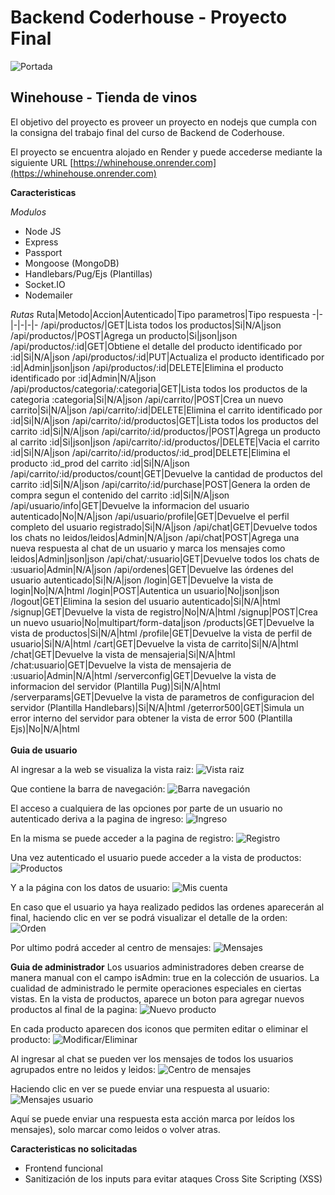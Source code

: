 # **Backend Coderhouse - Proyecto Final**

![Portada](portadaWinehouse.png)

## Winehouse - Tienda de vinos

El objetivo del proyecto es proveer un proyecto en nodejs que cumpla con la consigna del trabajo final del curso de Backend de Coderhouse.

El proyecto se encuentra alojado en Render y puede accederse mediante la siguiente URL [https://whinehouse.onrender.com](https://whinehouse.onrender.com)

**Caracteristicas**

*Modulos*
 - Node JS
 - Express
 - Passport
 - Mongoose (MongoDB)
 - Handlebars/Pug/Ejs (Plantillas)
 - Socket.IO
 - Nodemailer

*Rutas*
Ruta|Metodo|Accion|Autenticado|Tipo parametros|Tipo respuesta
-|-|-|-|-|-
/api/productos/|GET|Lista todos los productos|Si|N/A|json
/api/productos/|POST|Agrega un producto|Si|json|json
/api/productos/:id|GET|Obtiene el detalle del producto identificado por :id|Si|N/A|json
/api/productos/:id|PUT|Actualiza el producto identificado por :id|Admin|json|json
/api/productos/:id|DELETE|Elimina el producto identificado por :id|Admin|N/A|json
/api/productos/categoria/:categoria|GET|Lista todos los productos de la categoria :categoria|Si|N/A|json
/api/carrito/|POST|Crea un nuevo carrito|Si|N/A|json
/api/carrito/:id|DELETE|Elimina el carrito identificado por :id|Si|N/A|json
/api/carrito/:id/productos|GET|Lista todos los productos del carrito :id|Si|N/A|json
/api/carrito/:id/productos/|POST|Agrega un producto al carrito :id|Si|json|json
/api/carrito/:id/productos/|DELETE|Vacia el carrito :id|Si|N/A|json
/api/carrito/:id/productos/:id_prod|DELETE|Elimina el producto :id_prod del carrito :id|Si|N/A|json
/api/carrito/:id/productos/count|GET|Devuelve la cantidad de productos del carrito :id|Si|N/A|json
/api/carrito/:id/purchase|POST|Genera la orden de compra segun el contenido del carrito :id|Si|N/A|json
/api/usuario/info|GET|Devuelve la informacion del usuario autenticado|No|N/A|json
/api/usuario/profile|GET|Devuelve el perfil completo del usuario registrado|Si|N/A|json
/api/chat|GET|Devuelve todos los chats no leidos/leidos|Admin|N/A|json
/api/chat|POST|Agrega una nueva respuesta al chat de un usuario y marca los mensajes como leidos|Admin|json|json
/api/chat/:usuario|GET|Devuelve todos los chats de :usuario|Admin|N/A|json
/api/ordenes|GET|Devuelve las órdenes del usuario autenticado|Si|N/A|json
/login|GET|Devuelve la vista de login|No|N/A|html
/login|POST|Autentica un usuario|No|json|json
/logout|GET|Elimina la sesion del usuario autenticado|Si|N/A|html
/signup|GET|Devuelve la vista de registro|No|N/A|html
/signup|POST|Crea un nuevo usuario|No|multipart/form-data|json
/products|GET|Devuelve la vista de productos|Si|N/A|html
/profile|GET|Devuelve la vista de perfil de usuario|Si|N/A|html
/cart|GET|Devuelve la vista de carrito|Si|N/A|html
/chat|GET|Devuelve la vista de mensajeria|Si|N/A|html
/chat:usuario|GET|Devuelve la vista de mensajeria de :usuario|Admin|N/A|html
/serverconfig|GET|Devuelve la vista de informacion del servidor (Plantilla Pug)|Si|N/A|html
/serverparams|GET|Devuelve la vista de parametros de configuracion del servidor (Plantilla Handlebars)|Si|N/A|html
/geterror500|GET|Simula un error interno del servidor para obtener la vista de error 500 (Plantilla Ejs)|No|N/A|html
<br/>
<br/>
**Guia de usuario**

Al ingresar a la web se visualiza la vista raiz:
![Vista raiz](./img/usuarioRoot.png)

Que contiene la barra de navegación:
![Barra navegación](./img/usuarioBarraNavegacion.png)

El acceso a cualquiera de las opciones por parte de un usuario no autenticado deriva a la pagina de ingreso:
![Ingreso](./img/usuarioLogin.png)

En la misma se puede acceder a la pagina de registro:
![Registro](./img/usuarioRegistro.png)

Una vez autenticado el usuario puede acceder a la vista de productos:
![Productos](./img/usuarioProductos.png)

Y a la página con los datos de usuario:
![Mis cuenta](./img/usuarioProfile.png)

En caso que el usuario ya haya realizado pedidos las ordenes aparecerán al final, haciendo clic en ver se podrá visualizar el detalle de la orden:
![Orden](./img/usuarioProfileOrder.png)

Por ultimo podrá acceder al centro de mensajes:
![Mensajes](./img/usuarioChat.png)

**Guia de administrador**
Los usuarios administradores deben crearse de manera manual con el campo isAdmin: true en la colección de usuarios.
La cualidad de administrado le permite operaciones especiales en ciertas vistas.
En la vista de productos, aparece un boton para agregar nuevos productos al final de la pagina:
![Nuevo producto](./img/adminNuevoProducto.png)

En cada producto aparecen dos iconos que permiten editar o eliminar el producto:
![Modificar/Eliminar](./img/adminModificarEliminar.png)

Al ingresar al chat se pueden ver los mensajes de todos los usuarios agrupados entre no leidos y leidos:
![Centro de mensajes](./img/adminChat.png)

Haciendo clic en ver se puede enviar una respuesta al usuario:
![Mensajes usuario](./img/adminChatUsuario.png)

Aquí se puede enviar una respuesta esta acción marca por leídos los mensajes), solo marcar como leidos o volver atras.

**Caracteristicas no solicitadas**

 - Frontend funcional
 - Sanitización de los inputs para evitar ataques Cross Site Scripting (XSS)
 
 